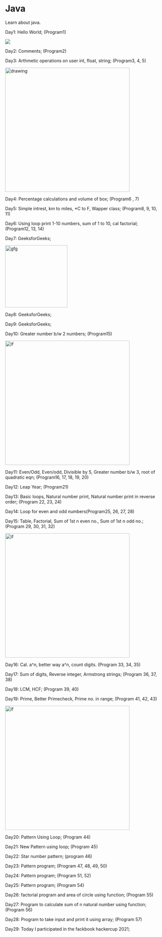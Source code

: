   
# Java
Learn about java.

Day1: Hello World; (Program1)

![](https://miro.medium.com/max/400/1*OohqW5DGh9CQS4hLY5FXzA.png)
 
Day2: Comments;  (Program2)

Day3: Arthmetic operations on user int, float, string; (Program3, 4, 5) 

<img src="https://media.giphy.com/media/2YleZarb9ABFp4HvtC/giphy.gif" alt="drawing" width="400"/></img>


Day4: Percentage calculations and volume of box; (Program6 , 7)

Day5: Simple intrest, km to miles, *C to F, Wapper class; (Program8, 9, 10, 11)

Day6: Using loop print 1-10 numbers, sum of  1 to 10, cal factorial; (Program12, 13, 14)

Day7: GeeksforGeeks;

<img src = "http://www.geeksforgeeks.org/wp-content/uploads/gfg_200X200-1.png"  alt = "gfg" width = "200"/></img>

Day8: GeeksforGeeks;

Day9: GeeksforGeeks;

Day10: Greater number b/w 2 numbers; (Program15)

<img src = https://r-coder.com/wp-content/uploads/2020/03/if-else-r.png alt = "if" width = "400"/></img>

Day11: Even/Odd, Even/odd, Divisible by 5, Greater number b/w 3, root of quadratic eqn; (Program16, 17, 18, 19, 20) 

Day12: Leap Year; (Program21)

Day13: Basic loops, Natural number print, Natural number print in reverse order; (Program 22, 23, 24)

Day14: Loop for even and odd numbers(Program25, 26, 27, 28)

Day15: Table, Factorial, Sum of 1st n even no., Sum of 1st n odd no.; (Program 29, 30, 31, 32)  

<img src = https://cdn-skill.splashmath.com/panel-uploads/GlossaryTerm/90759ec27b0e4c9db217b757fc386bb3/1564725505_2-01.png alt = "if" width = "400"/></img>

Day16: Cal. a^n, better way a^n, count digits. (Program 33, 34, 35)

Day17: Sum of digits, Reverse integer, Armstrong strings; (Program 36, 37, 38)

Day18: LCM, HCF; (Program 39, 40)

Day19: Prime, Better Primecheck, Prime no. in range; (Program 41, 42, 43)

<img src = https://www.mathcad.com/-/media/Images/Blog/post/mathcad-blog/2020/june/prime-numbers-cover.png alt = "if" width = "400"/></img>

Day20: Pattern Using Loop; (Program 44)

Day21: New Pattern using loop; (Program 45)

Day22: Star number pattern; (program 46)

Day23: Pattern program; (Program 47, 48, 49, 50)

Day24: Pattern program; (Program 51, 52)

Day25: Pattern program; (Program 54)

Day26: factorial program and area of circle using function; (Program 55)

Day27: Program to calculate sum of n natural number using function; (Program 56)

Day28: Program to take input and print it using array; (Program 57)

Day29: Today I participated in the fackbook hackercup 2021;
